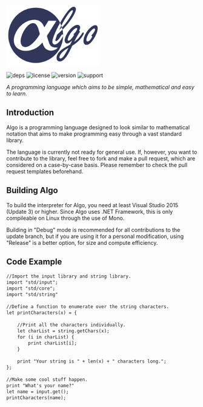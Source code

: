 ![algologo](logo_small.png)

![deps](https://img.shields.io/badge/dependencies-none-green.svg)      ![license](https://img.shields.io/badge/license-MIT-blue.svg) ![version](https://img.shields.io/badge/version-v0.04-orange.svg) ![support](https://img.shields.io/badge/platform-c%23.net%20%3E%3D%207-lightgrey.svg)

*A programming language which aims to be simple, mathematical and easy to learn.*
## Introduction
Algo is a programming language designed to look similar to mathematical notation that aims to make programming easy through a vast standard library.

The language is currently not ready for general use. If, however, you want to contribute to the library, feel free to fork and make a pull request, which are considered on a case-by-case basis. Please remember to check the pull request templates beforehand.

## Building Algo
To build the interpreter for Algo, you need at least Visual Studio 2015 (Update 3) or higher. Since Algo uses .NET Framework, this is only compileable on Linux through the use of Mono.

Building in "Debug" mode is recommended for all contributions to the update branch, but if you are using it for a personal modification, using "Release" is a better option, for size and compute efficiency.

## Code Example

    //Import the input library and string library.
    import "std/input";
    import "std/core";
    import "std/string"

    //Define a function to enumerate over the string characters.
    let printCharacters(x) = {

        //Print all the characters individually.
        let charList = string.getChars(x);
        for (i in charList) {
            print charList[i];
        }

        print "Your string is " + len(x) + " characters long.";
    };

    //Make some cool stuff happen.
    print "What's your name?"
    let name = input.get();
    printCharacters(name);
